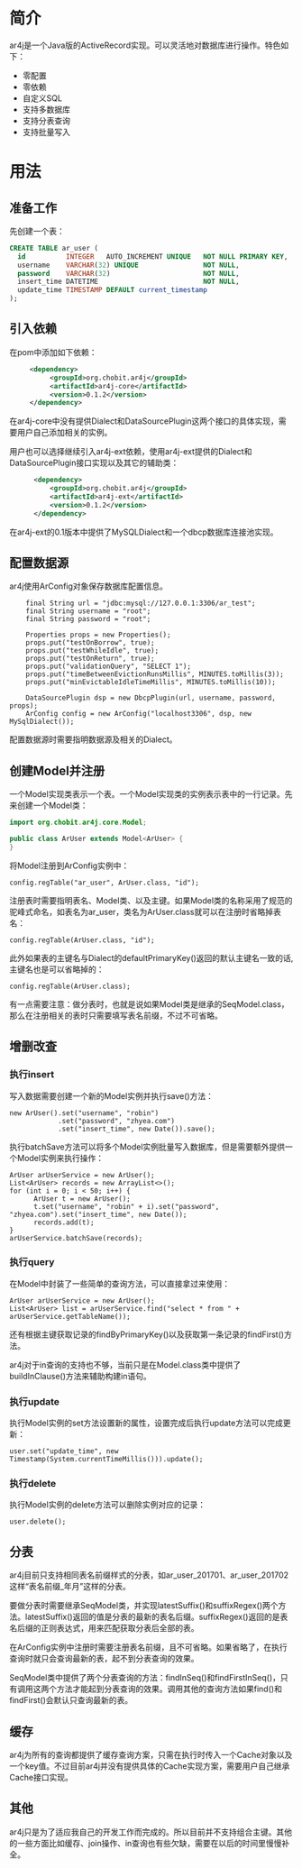 # 简介

ar4j是一个Java版的ActiveRecord实现。可以灵活地对数据库进行操作。特色如下：
* 零配置
* 零依赖
* 自定义SQL
* 支持多数据库
* 支持分表查询
* 支持批量写入

# 用法

## 准备工作

先创建一个表：
```sql
CREATE TABLE ar_user (
  id          INTEGER   AUTO_INCREMENT UNIQUE   NOT NULL PRIMARY KEY,
  username    VARCHAR(32) UNIQUE                NOT NULL,
  password    VARCHAR(32)                       NOT NULL,
  insert_time DATETIME                          NOT NULL,
  update_time TIMESTAMP DEFAULT current_timestamp
);
```

## 引入依赖

在pom中添加如下依赖：
```xml
     <dependency>
          <groupId>org.chobit.ar4j</groupId>
          <artifactId>ar4j-core</artifactId>
          <version>0.1.2</version>
     </dependency>
```
在ar4j-core中没有提供Dialect和DataSourcePlugin这两个接口的具体实现，需要用户自己添加相关的实例。    

用户也可以选择继续引入ar4j-ext依赖，使用ar4j-ext提供的Dialect和DataSourcePlugin接口实现以及其它的辅助类：
```xml
      <dependency>
          <groupId>org.chobit.ar4j</groupId>
          <artifactId>ar4j-ext</artifactId>
          <version>0.1.2</version>
      </dependency>
```
在ar4j-ext的0.1版本中提供了MySQLDialect和一个dbcp数据库连接池实现。

## 配置数据源

ar4j使用ArConfig对象保存数据库配置信息。
```text
    final String url = "jdbc:mysql://127.0.0.1:3306/ar_test";
    final String username = "root";
    final String password = "root";
       
    Properties props = new Properties();
    props.put("testOnBorrow", true);
    props.put("testWhileIdle", true);
    props.put("testOnReturn", true);
    props.put("validationQuery", "SELECT 1");
    props.put("timeBetweenEvictionRunsMillis", MINUTES.toMillis(3));
    props.put("minEvictableIdleTimeMillis", MINUTES.toMillis(10));
    
    DataSourcePlugin dsp = new DbcpPlugin(url, username, password, props);
    ArConfig config = new ArConfig("localhost3306", dsp, new MySqlDialect());
```
配置数据源时需要指明数据源及相关的Dialect。

## 创建Model并注册

一个Model实现类表示一个表。一个Model实现类的实例表示表中的一行记录。先来创建一个Model类：
```java
import org.chobit.ar4j.core.Model;

public class ArUser extends Model<ArUser> {
}
```
将Model注册到ArConfig实例中：
```text
config.regTable("ar_user", ArUser.class, "id");
```
注册表时需要指明表名、Model类、以及主键。如果Model类的名称采用了规范的驼峰式命名，如表名为ar_user，类名为ArUser.class就可以在注册时省略掉表名：
```text
config.regTable(ArUser.class, "id");
```
此外如果表的主键名与Dialect的defaultPrimaryKey()返回的默认主键名一致的话,主键名也是可以省略掉的：
```text
config.regTable(ArUser.class);
```
有一点需要注意：做分表时，也就是说如果Model类是继承的SeqModel.class，那么在注册相关的表时只需要填写表名前缀，不过不可省略。

## 增删改查

### 执行insert

写入数据需要创建一个新的Model实例并执行save()方法：
```text
new ArUser().set("username", "robin")
            .set("password", "zhyea.com")
            .set("insert_time", new Date()).save();
```

执行batchSave方法可以将多个Model实例批量写入数据库，但是需要额外提供一个Model实例来执行操作：

```text
ArUser arUserService = new ArUser();
List<ArUser> records = new ArrayList<>();
for (int i = 0; i < 50; i++) {
      ArUser t = new ArUser();
      t.set("username", "robin" + i).set("password", "zhyea.com").set("insert_time", new Date());
      records.add(t);
}
arUserService.batchSave(records);
```

### 执行query

在Model中封装了一些简单的查询方法，可以直接拿过来使用：
```text
ArUser arUserService = new ArUser();
List<ArUser> list = arUserService.find("select * from " + arUserService.getTableName());
```
还有根据主键获取记录的findByPrimaryKey()以及获取第一条记录的findFirst()方法。

ar4j对于in查询的支持也不够，当前只是在Model.class类中提供了buildInClause()方法来辅助构建in语句。

### 执行update

执行Model实例的set方法设置新的属性，设置完成后执行update方法可以完成更新：
```text
user.set("update_time", new Timestamp(System.currentTimeMillis())).update();
```

### 执行delete

执行Model实例的delete方法可以删除实例对应的记录：

```text
user.delete();
```

## 分表

ar4j目前只支持相同表名前缀样式的分表，如ar_user_201701、ar_user_201702这样“表名前缀\_年月”这样的分表。  

要做分表时需要继承SeqModel类，并实现latestSuffix()和suffixRegex()两个方法。latestSuffix()返回的值是分表的最新的表名后缀。suffixRegex()返回的是表名后缀的正则表达式，用来匹配获取分表后全部的表。    

在ArConfig实例中注册时需要注册表名前缀，且不可省略。如果省略了，在执行查询时就只会查询最新的表，起不到分表查询的效果。   

SeqModel类中提供了两个分表查询的方法：findInSeq()和findFirstInSeq()，只有调用这两个方法才能起到分表查询的效果。调用其他的查询方法如果find()和findFirst()会默认只查询最新的表。   

## 缓存

ar4j为所有的查询都提供了缓存查询方案，只需在执行时传入一个Cache对象以及一个key值。不过目前ar4j并没有提供具体的Cache实现方案，需要用户自己继承Cache接口实现。

## 其他
ar4j只是为了适应我自己的开发工作而完成的。所以目前并不支持组合主键。其他的一些方面比如缓存、join操作、in查询也有些欠缺，需要在以后的时间里慢慢补全。

